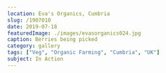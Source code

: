 ```yaml
---
location: Eva's Organics, Cumbria
slug: /1907010
date: 2019-07-18
featuredImage: ./images/evasorganics024.jpg
caption: Berries being picked
category: gallery
tags: ["Veg", "Organic Farming", "Cumbria", "UK"]
subject: In Action
---
```

